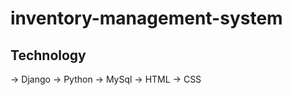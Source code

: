 # inventory-management-system


Technology
----------
->  Django 
-> Python 
-> MySql
-> HTML
-> CSS
